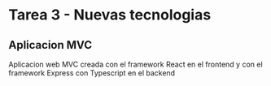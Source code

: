 # Tarea 3 - Nuevas tecnologias

## Aplicacion MVC

<p>
Aplicacion web MVC creada con el framework React en el frontend y con el framework Express con Typescript en el backend
</p>
